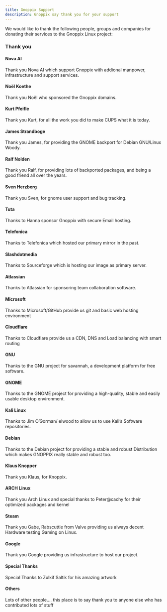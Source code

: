```yaml
---
title: Gnoppix Support   
description: Gnoppix say thank you for your support
---
```


We would like to thank the following people, groups and companies for donating their services to the Gnoppix Linux project:

### Thank you 


#### Nova AI 
Thank you Nova AI which support Gnoppix with addional manpower, infrastructure and support services. 

#### Noël Koethe
Thank you Noël who sponsored the Gnoppix domains.

#### Kurt Pfeifle
Thank you Kurt, for all the work you did to make CUPS what it is today.

#### James Strandboge
Thank you James, for providing the GNOME backport for Debian GNU/Linux Woody.

#### Ralf Nolden
Thank you Ralf, for providing lots of backported packages, and being a good friend all over the years.   

#### Sven Herzberg
Thank you Sven, for gnome user support and bug tracking. 

#### Tuta
Thanks to Hanna sponsor Gnoppix with secure Email hosting.

#### Telefonica
Thanks to Telefonica which hosted our primary mirror in the past.

#### Slashdotmedia
Thanks to Sourceforge which is hosting our image as primary server.

#### Atlassian
Thanks to Atlassian for sponsoring team collaboration software.

#### Microsoft
Thanks to Microsoft/GitHub provide us git and basic web hosting environment

#### Cloudflare
Thanks to Cloudflare provide us a CDN, DNS and Load balancing with smart routing

#### GNU
Thanks to the GNU project for savannah, a development platform for free software.

#### GNOME
Thanks to the GNOME project for providing a high-quality, stable and easily usable desktop environment.

#### Kali Linux
Thanks to Jim O’Gorman/ elwood to allow us to use Kali’s Software repositories.

#### Debian
Thanks to the Debian project for providing a stable and robust Distribution which makes GNOPPIX really stable and robust too.

#### Klaus Knopper
Thank you Klaus, for Knoppix.

#### ARCH Linux
Thank you Arch Linux and special thanks to Peter@cachy for their optimized packages and kernel  

#### Steam 
Thank you Gabe, Rabscuttle from Valve providing us always decent Hardware testing Gaming on Linux. 

#### Google 
Thank you Google providing us infrastructure to host our project. 

#### Special Thanks
Special Thanks to Zulkif Saltik for his amazing artwork

#### Others
Lots of other people…. this place is to say thank you to anyone else who has contributed lots of stuff


